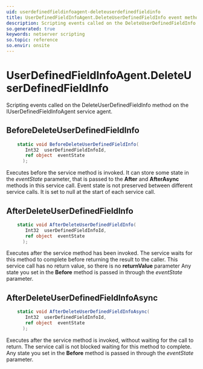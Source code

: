 ```yaml
---
uid: userdefinedfieldinfoagent-deleteuserdefinedfieldinfo
title: UserDefinedFieldInfoAgent.DeleteUserDefinedFieldInfo event method
description: Scripting events called on the DeleteUserDefinedFieldInfo method on the UserDefinedFieldInfoAgent service agent.
so.generated: true
keywords: netserver scripting
so.topic: reference
so.envir: onsite
---
```

# UserDefinedFieldInfoAgent.DeleteUserDefinedFieldInfo

Scripting events called on the <see cref='M:IUserDefinedFieldInfoAgent.DeleteUserDefinedFieldInfo'>DeleteUserDefinedFieldInfo</see> method on the <see cref='IUserDefinedFieldInfoAgent'>IUserDefinedFieldInfoAgent</see>  service agent.

## BeforeDeleteUserDefinedFieldInfo
```cs
    static void BeforeDeleteUserDefinedFieldInfo(
       Int32  userDefinedFieldInfoId,
       ref object  eventState
      );
```
Executes before the service method is invoked.
It can store some state in the *eventState* parameter, that is passed to the **After** and **AfterAsync** methods in this service call.
Event state is not preserved between different service calls. It is set to null at the start of each service call.
## AfterDeleteUserDefinedFieldInfo
```cs
    static void AfterDeleteUserDefinedFieldInfo(
       Int32  userDefinedFieldInfoId,
       ref object  eventState
      );
```
Executes after the service method has been invoked. The service waits for this method to complete before returning the result to the caller.
This service call has no return value, so there is no **returnValue** parameter
Any state you set in the **Before** method is passed in through the *eventState* parameter.
## AfterDeleteUserDefinedFieldInfoAsync
```cs
    static void AfterDeleteUserDefinedFieldInfoAsync(
       Int32  userDefinedFieldInfoId,
       ref object  eventState
      );
```
Executes after the service method is invoked, without waiting for the call to return.
The service call is not blocked waiting for this method to complete.
Any state you set in the **Before** method is passed in through the *eventState* parameter.

